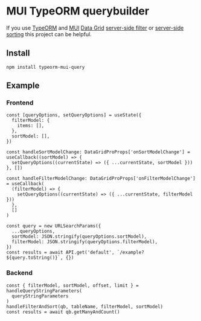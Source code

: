 # MUI TypeORM querybuilder

If you use [TypeORM](https://typeorm.io/) and [MUI](https://mui.com/) [Data Grid](https://mui.com/x/react-data-grid/) [server-side filter](https://mui.com/x/react-data-grid/filtering/server-side/) or [server-side sorting](https://mui.com/x/react-data-grid/sorting/#server-side-sorting) this project can be helpful.

## Install

    npm install typeorm-mui-query

## Example

### Frontend

    const [queryOptions, setQueryOptions] = useState({
      filterModel: {
        items: [],
      },
      sortModel: [],
    })

    const handleSortModelChange: DataGridProProps['onSortModelChange'] = useCallback((sortModel) => {
      setQueryOptions((currentState) => ({ ...currentState, sortModel }))
    }, [])

    const handleFilterModelChange: DataGridProProps['onFilterModelChange'] = useCallback(
      (filterModel) => {
        setQueryOptions((currentState) => ({ ...currentState, filterModel }))
      },
      []
    )

    const query = new URLSearchParams({
      ...queryOptions,
      sortModel: JSON.stringify(queryOptions.sortModel),
      filterModel: JSON.stringify(queryOptions.filterModel),
    })
    const results = await API.get('default', `/example?${query.toString()}`, {})

### Backend

    const { filterModel, sortModel, offset, limit } = handleQueryStringParameters(
      queryStringParameters
    )
    handleFilterAndSort(qb, tableName, filterModel, sortModel)
    const results = await qb.getManyAndCount()
